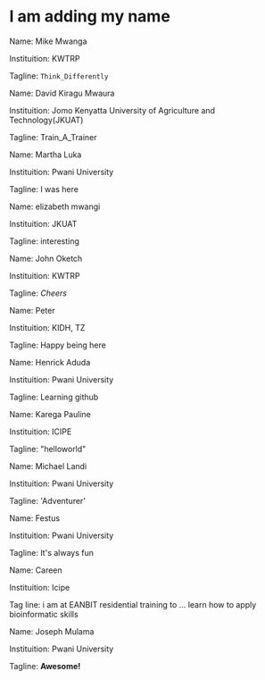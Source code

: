 # I am adding my name


Name: Mike Mwanga

Instituition: KWTRP

Tagline: `Think_Differently`

Name: David Kiragu Mwaura

Instituition: Jomo Kenyatta University of Agriculture and Technology(JKUAT)

Tagline: Train_A_Trainer

Name: Martha Luka

Instituition: Pwani University

Tagline: I was here

Name: elizabeth mwangi

Instituition: JKUAT

Tagline: interesting

Name: John Oketch 

Instituition: KWTRP

Tagline: *Cheers*


Name: Peter

Instituition: KIDH, TZ

Tagline: Happy being here

Name: Henrick Aduda

Instituition: Pwani University

Tagline: Learning github

Name: Karega Pauline

Instituition: ICIPE

Tagline: "helloworld"

Name: Michael Landi 

Instituition: Pwani University 

Tagline: 'Adventurer'

Name: Festus 

Instituition: Pwani University

Tagline: It's always fun

Name: Careen 

Instituition: Icipe 

Tag line: i am at EANBIT residential training  to ... learn  how to apply bioinformatic skills 

Name: Joseph Mulama 

Instituition: Pwani University 

Tagline: **Awesome!**

